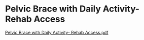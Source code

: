 # Pelvic Brace with Daily Activity- Rehab Access

[Pelvic Brace with Daily Activity- Rehab Access.pdf](Pelvic%20Brace%20with%20Daily%20Activity-%20Rehab%20Access%20299d600489fe4b4ba9981b7036b834b7/Pelvic_Brace_with_Daily_Activity-_Rehab_Access.pdf)